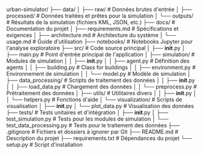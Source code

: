 urban-simulator/
├── data/
│   ├── raw/                    # Données brutes d'entrée
│   ├── processed/              # Données traitées et prêtes pour la simulation
│   └── outputs/                # Résultats de la simulation (fichiers KML, JSON, etc.)
├── docs/                       # Documentation du projet
│   ├── requirements.md         # Spécifications et exigences
    │   ├── architecture.md     # Architecture du système
│   └── usage.md                # Guide d'utilisation
├── notebooks/                  # Notebooks Jupyter pour l'analyse exploratoire
├── src/                        # Code source principal
│   ├── __init__.py
│   ├── main.py                 # Point d'entrée principal de l'application
│   ├── simulation/             # Modules de simulation
│   │   ├── __init__.py
│   │   ├── agent.py            # Définition des agents
│   │   ├── building.py         # Class for buildings
│   │   ├── environment.py      # Environnement de simulation
│   │   └── model.py            # Modèle de simulation
│   ├── data_processing/        # Scripts de traitement des données
│   │   ├── __init__.py
│   │   ├── load_data.py        # Chargement des données
│   │   └── preprocess.py       # Prétraitement des données
│   ├── utils/                  # Utilitaires divers
│   │   ├── __init__.py
│   │   └── helpers.py          # Fonctions d'aide
│   └── visualization/          # Scripts de visualisation
│       ├── __init__.py
│       └── plot_data.py        # Visualisation des données
├── tests/                      # Tests unitaires et d'intégration
│   ├── __init__.py
│   ├── test_simulation.py      # Tests pour les modules de simulation
│   └── test_data_processing.py # Tests pour le traitement des données
├── .gitignore                  # Fichiers et dossiers à ignorer par Git
├── README.md                   # Description du projet
├── requirements.txt            # Dépendances du projet
└── setup.py                    # Script d'installation





